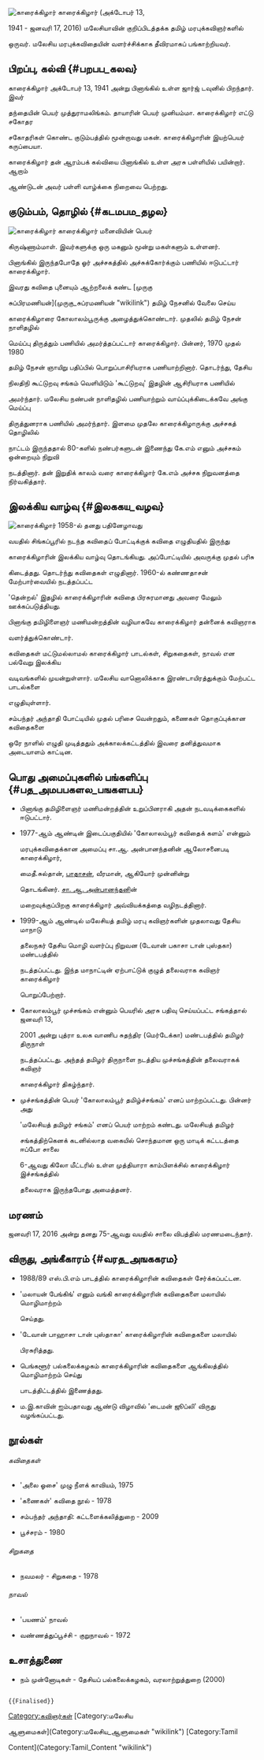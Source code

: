 ![காரைக்கிழார்](Kaaraikilaar.jpg "காரைக்கிழார்") காரைக்கிழார் (அக்டோபர் 13,
1941 - ஜனவரி 17, 2016) மலேசியாவின் குறிப்பிடத்தக்க தமிழ் மரபுக்கவிஞர்களில்
ஒருவர். மலேசிய மரபுக்கவிதையின் வளர்ச்சிக்காக தீவிரமாகப் பங்காற்றியவர்.

## பிறப்பு, கல்வி {#பறபப_கலவ}

காரைக்கிழார் அக்டோபர் 13, 1941 அன்று பினாங்கில் உள்ள ஜார்ஜ் டவுனில் பிறந்தார். இவர்
தந்தையின் பெயர் முத்துராமலிங்கம். தாயாரின் பெயர் முனியம்மா. காரைக்கிழார் எட்டு சகோதர
சகோதரிகள் கொண்ட குடும்பத்தில் மூன்றாவது மகன். காரைக்கிழாரின் இயற்பெயர் கருப்பையா.

காரைக்கிழார் தன் ஆரம்பக் கல்வியை பினாங்கில் உள்ள அரசு பள்ளியில் பயின்றார். ஆறாம்
ஆண்டுடன் அவர் பள்ளி வாழ்க்கை நிறைவை பெற்றது.

## குடும்பம், தொழில் {#கடமபம_தழல}

![காரைக்கிழார்](காரைக்கிழார்_01.jpg "காரைக்கிழார்") காரைக்கிழார் மனைவியின் பெயர்
கிருஷ்ணாம்மாள். இவர்களுக்கு ஒரு மகனும் மூன்று மகள்களும் உள்ளனர்.

பினாங்கில் இருந்தபோதே ஓர் அச்சகத்தில் அச்சுக்கோர்க்கும் பணியில் ஈடுபட்டார் காரைக்கிழார்.
இவரது கவிதை புனையும் ஆற்றலைக் கண்ட [முருகு
சுப்பிரமணியன்](முருகு_சுப்ரமணியன் "wikilink") தமிழ் நேசனில் வேலை செய்ய
காரைக்கிழாரை கோலாலம்பூருக்கு அழைத்துக்கொண்டார். முதலில் தமிழ் நேசன் நாளிதழில்
மெய்ப்பு திருத்தும் பணியில் அமர்த்தப்பட்டார் காரைக்கிழார். பின்னர், 1970 முதல் 1980
தமிழ் நேசன் ஞாயிறு பதிப்பில் பொறுப்பாசிரியராக பணியாற்றினார். தொடர்ந்து, தேசிய
நிலதிநி கூட்டுறவு சங்கம் வெளியிடும் \'கூட்டுறவு\' இதழின் ஆசிரியராக பணியில்
அமர்ந்தார். மலேசிய நண்பன் நாளிதழில் பணியாற்றும் வாய்ப்புக்கிடைக்கவே அங்கு மெய்ப்பு
திருத்துனராக பணியில் அமர்ந்தார். இளமை முதலே காரைக்கிழாருக்கு அச்சகத் தொழிலில்
நாட்டம் இருந்ததால் 80-களில் நண்பர்களுடன் இணைந்து கே.எம் எனும் அச்சகம் ஒன்றையும் நிறுவி
நடத்தினார். தன் இறுதிக் காலம் வரை காரைக்கிழார் கே.எம் அச்சக நிறுவனத்தை நிர்வகித்தார்.

## இலக்கிய வாழ்வு {#இலககய_வழவ}

![காரைக்கிழார்](காரைக்கிழார்_02.jpg "காரைக்கிழார்") 1958-ல் தனது பதினேழாவது
வயதில் சிங்கப்பூரில் நடந்த கவிதைப் போட்டிக்குக் கவிதை எழுதியதில் இருந்து
காரைக்கிழாரின் இலக்கிய வாழ்வு தொடங்கியது. அப்போட்டியில் அவருக்கு முதல் பரிசு
கிடைத்தது. தொடர்ந்து கவிதைகள் எழுதினார். 1960-ல் கண்ணதாசன் மேற்பார்வையில் நடத்தப்பட்ட
\'தென்றல்\' இதழில் காரைக்கிழாரின் கவிதை பிரசுரமானது அவரை மேலும் ஊக்கப்படுத்தியது.
பினாங்கு தமிழிளைஞர் மணிமன்றத்தின் வழியாகவே காரைக்கிழார் தன்னைக் கவிஞராக
வளர்த்துக்கொண்டார்.

கவிதைகள் மட்டுமல்லாமல் காரைக்கிழார் பாடல்கள், சிறுகதைகள், நாவல் என பல்வேறு இலக்கிய
வடிவங்களில் முயன்றுள்ளார். மலேசிய வானொலிக்காக இரண்டாயிரத்துக்கும் மேற்பட்ட பாடல்களை
எழுதியுள்ளார்.

சம்பந்தர் அந்தாதி போட்டியில் முதல் பரிசை வென்றதும், கணைகள் தொகுப்புக்கான கவிதைகளை
ஒரே நாளில் எழுதி முடித்ததும் அக்காலக்கட்டத்தில் இவரை தனித்துவமாக அடையாளம் காட்டின.

## பொது அமைப்புகளில் பங்களிப்பு {#பத_அமபபகளல_பஙகளபப}

-   பினாங்கு தமிழிளைஞர் மணிமன்றத்தின் உறுப்பினராகி அதன் நடவடிக்கைகளில் ஈடுபட்டார்.
-   1977-ஆம் ஆண்டின் இடைப்பகுதியில் \'கோலாலம்பூர் கவிதைக் களம்\' என்னும்
    மரபுக்கவிதைக்கான அமைப்பு சா.ஆ. அன்பானந்தனின் ஆலோசனைபடி காரைக்கிழார்,
    மைதீ.சுல்தான், [பாதாசன்](பாதாசன் "wikilink"), வீரமான், ஆகியோர் முன்னின்று
    தொடங்கினர். [சா. ஆ. அன்பானந்தன](சா.ஆ._அன்பானந்தன் "wikilink")ின்
    மறைவுக்குப்பிறகு காரைக்கிழார் அவ்வியக்கத்தை வழிநடத்தினார்.
-   1999-ஆம் ஆண்டில் மலேசியத் தமிழ் மரபு கவிஞர்களின் முதலாவது தேசிய மாநாடு
    தலைநகர் தேசிய மொழி வளர்ப்பு நிறுவன (டேவான் பகாசா டான் புஸ்தகா) மண்டபத்தில்
    நடத்தப்பட்டது. இந்த மாநாட்டின் ஏற்பாட்டுக் குழுத் தலைவராக கவிஞர் காரைக்கிழார்
    பொறுப்பேற்றார்.
-   கோலாலம்பூர் முச்சங்கம் என்னும் பெயரில் அரசு பதிவு செய்யப்பட்ட சங்கத்தால் ஜனவரி 13,
    2001 அன்று புத்ரா உலக வாணிப சுதந்திர (மெர்டேக்கா) மண்டபத்தில் தமிழர் திருநாள்
    நடத்தப்பட்டது. அந்தத் தமிழர் திருநாளை நடத்திய முச்சங்கத்தின் தலைவராகக் கவிஞர்
    காரைக்கிழார் திகழ்ந்தார்.
-   முச்சங்கத்தின் பெயர் \'கோலாலம்பூர் தமிழ்ச்சங்கம்\' எனப் மாற்றப்பட்டது. பின்னர் அது
    \'மலேசியத் தமிழர் சங்கம்\' எனப் பெயர் மாற்றம் கண்டது. மலேசியத் தமிழர்
    சங்கத்திற்கெனக் கடனில்லாத வகையில் சொந்தமான ஒரு மாடிக் கட்டடத்தை ஈப்போ சாலை
    6-ஆவது கிலோ மீட்டரில் உள்ள முத்தியாரா காம்பிளக்சில் காரைக்கிழார் இச்சங்கத்தில்
    தலைவராக இருந்தபோது அமைத்தனர்.

## மரணம்

ஜனவரி 17, 2016 அன்று தனது 75-ஆவது வயதில் சாலை விபத்தில் மரணமடைந்தார்.

## விருது, அங்கீகாரம் {#வரத_அஙககரம}

-   1988/89 எஸ்.பி.எம் பாடத்தில் காரைக்கிழாரின் கவிதைகள் சேர்க்கப்பட்டன.
-   \'மலாயன் பேங்கிங்\' எனும் வங்கி காரைக்கிழாரின் கவிதைகளை மலாயில் மொழிமாற்றம்
    செய்தது.
-   \'டேவான் பாஹாசா டான் புஸ்தாகா\' காரைக்கிழாரின் கவிதைகளை மலாயில்
    பிரசுரித்தது.
-   பெங்களூர் பல்கலைக்கழகம் காரைக்கிழாரின் கவிதைகளை ஆங்கிலத்தில் மொழிமாற்றம் செய்து
    பாடத்திட்டத்தில் இணைத்தது.
-   ம.இ.காவின் ஐம்பதாவது ஆண்டு விழாவில் \'டைமன் ஜூப்லி\' விருது வழங்கப்பட்டது.

## நூல்கள்

###### கவிதைகள்

-   \'அலை ஓசை\' முழு நீளக் காவியம், 1975
-   \'கணைகள்\' கவிதை நூல் - 1978
-   சம்பந்தர் அந்தாதி: கட்டளைக்கலித்துறை - 2009
-   பூச்சரம் - 1980

###### சிறுகதை

-   நவமலர் - சிறுகதை - 1978

###### நாவல்

-   \'பயணம்\' நாவல்
-   வண்ணத்துப்பூச்சி - குறுநாவல் - 1972

## உசாத்துணை

-   நம் முன்னோடிகள் - தேசியப் பல்கலைக்கழகம், வரலாற்றுத்துறை (2000)

```{=mediawiki}
{{Finalised}}
```
[Category:கவிஞர்கள்](Category:கவிஞர்கள் "wikilink") [Category:மலேசிய
ஆளுமைகள்](Category:மலேசிய_ஆளுமைகள் "wikilink") [Category:Tamil
Content](Category:Tamil_Content "wikilink")
